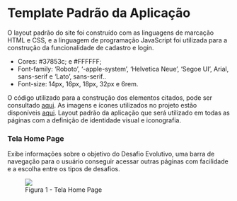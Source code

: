 # Template Padrão da Aplicação

O layout padrão do site foi construído com as linguagens de marcação HTML e CSS, e a linguagem de programação JavaScript foi utilizada para a construção da funcionalidade de cadastro e login.

<ul>
<li>Cores: #37853c; e  #FFFFFF;</li>
<li>Font-family: ‘Roboto’, ‘-apple-system’, ‘Helvetica Neue’, ‘Segoe UI’, Arial, sans-serif e ‘Lato’, sans-serif..</li>
<li>Font-size: 14px, 16px, 18px, 32px e 6rem. </li>
</ul>

O código utilizado para a construção dos elementos citados, pode ser consultado <a href="https://github.com/ICEI-PUC-Minas-PMV-ADS/pmv-ads-2024-e1-proj-web-t15-desafio-evolutivo/tree/main/src/Cadastro%20e%20Login">aqui</a>. As imagens e ícones utilizados no projeto estão disponíveis <a href="https://github.com/ICEI-PUC-Minas-PMV-ADS/pmv-ads-2024-e1-proj-web-t15-desafio-evolutivo/tree/main/src/IMG">aqui</a>.
Layout padrão da aplicação que será utilizado em todas as páginas com a definição de identidade visual e iconografia.

<h3><b>Tela Home Page</b></h3>
<p>Exibe informações sobre o objetivo do Desafio Evolutivo, uma barra de navegação para o usuário conseguir acessar outras páginas com facilidade e a escolha entre os tipos de desafios.</p>
<figure> 
  <img src="Tela Home Page.png">
  <figcaption> Figura 1 - Tela Home Page
</figure> 
